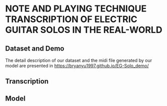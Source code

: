 # NOTE AND PLAYING TECHNIQUE TRANSCRIPTION OF ELECTRIC GUITAR SOLOS IN THE REAL-WORLD

## Dataset and Demo
The detail description of our dataset and the midi file generated by our model are presented in https://bryanyu1997.github.io/EG-Solo_demo/

## Transcription

## Model